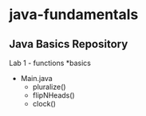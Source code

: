 # java-fundamentals
## Java Basics Repository
Lab 1 - functions
*basics
  * Main.java
    * pluralize()
    * flipNHeads()
    * clock()